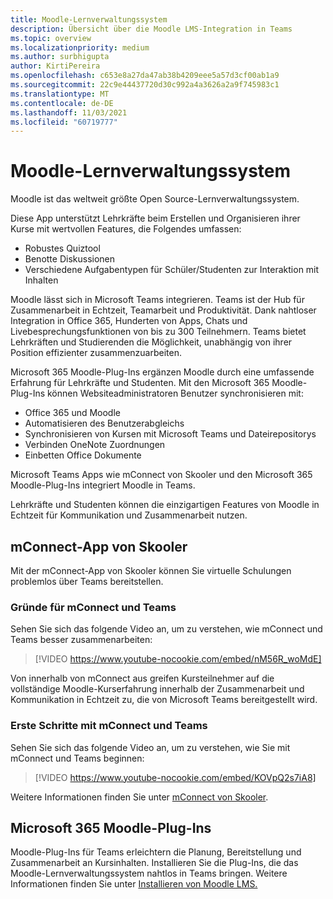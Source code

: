 ```yaml
---
title: Moodle-Lernverwaltungssystem
description: Übersicht über die Moodle LMS-Integration in Teams
ms.topic: overview
ms.localizationpriority: medium
ms.author: surbhigupta
author: KirtiPereira
ms.openlocfilehash: c653e8a27da47ab38b4209eee5a57d3cf00ab1a9
ms.sourcegitcommit: 22c9e44437720d30c992a4a3626a2a9f745983c1
ms.translationtype: MT
ms.contentlocale: de-DE
ms.lasthandoff: 11/03/2021
ms.locfileid: "60719777"
---
```

# <a name="moodle-learning-management-system"></a>Moodle-Lernverwaltungssystem

Moodle ist das weltweit größte Open Source-Lernverwaltungssystem. 

Diese App unterstützt Lehrkräfte beim Erstellen und Organisieren ihrer Kurse mit wertvollen Features, die Folgendes umfassen:
* Robustes Quiztool 
* Benotte Diskussionen
* Verschiedene Aufgabentypen für Schüler/Studenten zur Interaktion mit Inhalten  
 
Moodle lässt sich in Microsoft Teams integrieren. Teams ist der Hub für Zusammenarbeit in Echtzeit, Teamarbeit und Produktivität. Dank nahtloser Integration in Office 365, Hunderten von Apps, Chats und Livebesprechungsfunktionen von bis zu 300 Teilnehmern. Teams bietet Lehrkräften und Studierenden die Möglichkeit, unabhängig von ihrer Position effizienter zusammenzuarbeiten. 
 
Microsoft 365 Moodle-Plug-Ins ergänzen Moodle durch eine umfassende Erfahrung für Lehrkräfte und Studenten. Mit den Microsoft 365 Moodle-Plug-Ins können Websiteadministratoren Benutzer synchronisieren mit:

* Office 365 und Moodle
* Automatisieren des Benutzerabgleichs
* Synchronisieren von Kursen mit Microsoft Teams und Dateirepositorys
* Verbinden OneNote Zuordnungen
* Einbetten Office Dokumente
 
Microsoft Teams Apps wie mConnect von Skooler und den Microsoft 365 Moodle-Plug-Ins integriert Moodle in Teams.

Lehrkräfte und Studenten können die einzigartigen Features von Moodle in Echtzeit für Kommunikation und Zusammenarbeit nutzen.

## <a name="mconnect-app-by-skooler"></a>mConnect-App von Skooler

Mit der mConnect-App von Skooler können Sie virtuelle Schulungen problemlos über Teams bereitstellen.

### <a name="why-mconnect-and-teams"></a>Gründe für mConnect und Teams

Sehen Sie sich das folgende Video an, um zu verstehen, wie mConnect und Teams besser zusammenarbeiten:

> [!VIDEO https://www.youtube-nocookie.com/embed/nM56R_woMdE]

Von innerhalb von mConnect aus greifen Kursteilnehmer auf die vollständige Moodle-Kurserfahrung innerhalb der Zusammenarbeit und Kommunikation in Echtzeit zu, die von Microsoft Teams bereitgestellt wird.

### <a name="get-started-with-mconnect-and-teams"></a>Erste Schritte mit mConnect und Teams

Sehen Sie sich das folgende Video an, um zu verstehen, wie Sie mit mConnect und Teams beginnen:

> [!VIDEO https://www.youtube-nocookie.com/embed/KOVpQ2s7iA8]

Weitere Informationen finden Sie unter [mConnect von Skooler](https://skooler.com/mconnect/how-to/).

## <a name="microsoft-365-moodle-plugins"></a>Microsoft 365 Moodle-Plug-Ins

Moodle-Plug-Ins für Teams erleichtern die Planung, Bereitstellung und Zusammenarbeit an Kursinhalten. Installieren Sie die Plug-Ins, die das Moodle-Lernverwaltungssystem nahtlos in Teams bringen. Weitere Informationen finden Sie unter [Installieren von Moodle LMS.](moodleInstructions.md)

